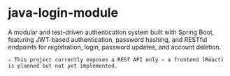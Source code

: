 # java-login-module

A modular and test-driven authentication system built with Spring Boot, featuring JWT-based authentication, password hashing, and RESTful endpoints for registration, login, password updates, and account deletion.

    ⚠️ This project currently exposes a REST API only — a frontend (React) is planned but not yet implemented.